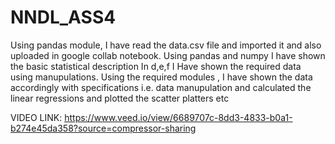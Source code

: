 # NNDL_ASS4
Using pandas module, I have read the data.csv file and imported it and also uploaded in google collab notebook.
Using pandas and numpy I have shown the basic statistical description
 In d,e,f I Have shown the required data using manupulations.
 Using the required modules , I have shown the data accordingly with specifications i.e. data manupulation and calculated the linear regressions and plotted the scatter platters etc
 
 
 VIDEO LINK: https://www.veed.io/view/6689707c-8dd3-4833-b0a1-b274e45da358?source=compressor-sharing
